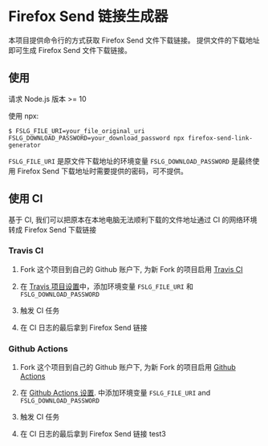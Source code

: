 # Firefox Send 链接生成器

本项目提供命令行的方式获取 Firefox Send 文件下载链接。 提供文件的下载地址即可生成 Firefox Send 文件下载链接。

## 使用

请求 Node.js 版本 >= 10

使用 npx:

```
$ FSLG_FILE_URI=your_file_original_uri FSLG_DOWNLOAD_PASSWORD=your_download_password npx firefox-send-link-generator
```

`FSLG_FILE_URI` 是原文件下载地址的环境变量
`FSLG_DOWNLOAD_PASSWORD` 是最终使用 Firefox Send 下载地址时需要提供的密码，可不提供。

## 使用 CI

基于 CI, 我们可以把原本在本地电脑无法顺利下载的文件地址通过 CI 的网络环境转成 Firefox Send 下载链接

### Travis CI

1. Fork 这个项目到自己的 Github 账户下, 为新 Fork 的项目启用 [Travis CI](https://travis-ci.org/account/repositories)

2. 在 [Travis 项目设置](https://docs.travis-ci.com/user/environment-variables/#defining-variables-in-repository-settings)中，添加环境变量 `FSLG_FILE_URI` 和 `FSLG_DOWNLOAD_PASSWORD`

3. 触发 CI 任务

4. 在 CI 日志的最后拿到 Firefox Send 链接

### Github Actions

1. Fork 这个项目到自己的 Github 账户下, 为新 Fork 的项目启用 [Github Actions](https://github.community/t/how-to-run-and-enable-github-actions-on-forked-repo-with-github-api/17232)

2. 在 [Github Actions 设置](https://help.github.com/en/actions/configuring-and-managing-workflows/creating-and-storing-encrypted-secrets).
中添加环境变量 `FSLG_FILE_URI` and `FSLG_DOWNLOAD_PASSWORD`

3. 触发 CI 任务

4. 在 CI 日志的最后拿到 Firefox Send 链接
test3